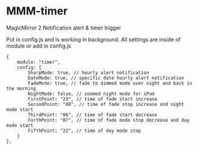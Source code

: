 # MMM-timer
MagicMirror 2 Notification alert & timer trigger

Put in config.js and is working in background.
All settings are inside of module or add in config.js

	{
		module: "timer",
		config: {
			SharpMode: true, // hourly alert notification
			DateMode: true, // specific date hourly alert notification
			FadeMode: true, // fade to dimmed mode over night and back in the morning
			NightMode: false, // zoomed night mode for iPad
			FirstPoint: "23", // time of fade start increase
			SecondPoint: "00", // time of fade stop increase and night mode start
			ThirdPoint: "06", // time of fade start decrease
			ForthPoint: "07", // time of fade mode stop decrease and day mode start
			FifthPoint: "22", // time of day mode stop
		}
	},
